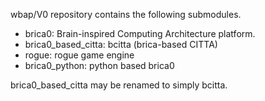 
wbap/V0 repository contains the following submodules.

* brica0:  Brain-inspired Computing Architecture platform.
* brica0\_based\_citta:  bcitta (brica-based CITTA)
* rogue: rogue game engine
* brica0\_python: python based brica0

brica0\_based\_citta may be renamed to simply bcitta.


